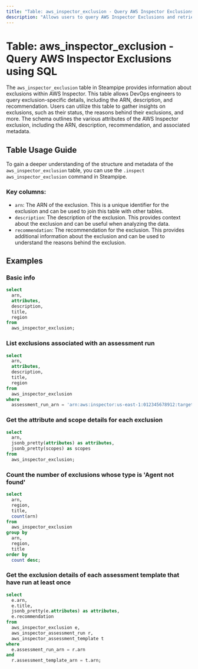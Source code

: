 ```yaml
---
title: "Table: aws_inspector_exclusion - Query AWS Inspector Exclusions using SQL"
description: "Allows users to query AWS Inspector Exclusions and retrieve data about AWS Inspector Exclusions, including their ARNs, descriptions, and recommendations."
---
```


# Table: aws_inspector_exclusion - Query AWS Inspector Exclusions using SQL

The `aws_inspector_exclusion` table in Steampipe provides information about exclusions within AWS Inspector. This table allows DevOps engineers to query exclusion-specific details, including the ARN, description, and recommendation. Users can utilize this table to gather insights on exclusions, such as their status, the reasons behind their exclusions, and more. The schema outlines the various attributes of the AWS Inspector exclusion, including the ARN, description, recommendation, and associated metadata.

## Table Usage Guide

To gain a deeper understanding of the structure and metadata of the `aws_inspector_exclusion` table, you can use the `.inspect aws_inspector_exclusion` command in Steampipe.

### Key columns:

- `arn`: The ARN of the exclusion. This is a unique identifier for the exclusion and can be used to join this table with other tables.
- `description`: The description of the exclusion. This provides context about the exclusion and can be useful when analyzing the data.
- `recommendation`: The recommendation for the exclusion. This provides additional information about the exclusion and can be used to understand the reasons behind the exclusion.

## Examples

### Basic info

```sql
select
  arn,
  attributes,
  description,
  title,
  region
from
  aws_inspector_exclusion;
```

### List exclusions associated with an assessment run

```sql
select
  arn,
  attributes,
  description,
  title,
  region
from
  aws_inspector_exclusion
where
  assessment_run_arn = 'arn:aws:inspector:us-east-1:012345678912:target/0-ywdTAdRg/template/0-rY1J4B4f/run/0-LRRwpQFz';
```

### Get the attribute and scope details for each exclusion

```sql
select
  arn,
  jsonb_pretty(attributes) as attributes,
  jsonb_pretty(scopes) as scopes
from
  aws_inspector_exclusion;
```

### Count the number of exclusions whose type is 'Agent not found'

```sql
select
  arn,
  region,
  title,
  count(arn)
from
  aws_inspector_exclusion
group by
  arn,
  region,
  title
order by
  count desc;
```

### Get the exclusion details of each assessment template that have run at least once

```sql
select 
  e.arn, 
  e.title, 
  jsonb_pretty(e.attributes) as attributes, 
  e.recommendation 
from 
  aws_inspector_exclusion e, 
  aws_inspector_assessment_run r, 
  aws_inspector_assessment_template t 
where 
  e.assessment_run_arn = r.arn 
and 
  r.assessment_template_arn = t.arn;
```